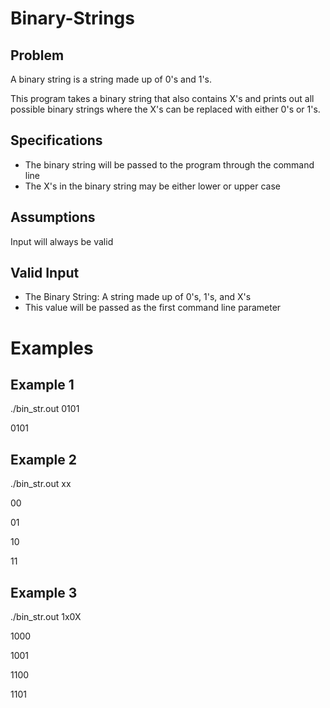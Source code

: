 # Binary-Strings
## Problem
A binary string is a string made up of 0's and 1's.

This program takes a binary string that also contains X's and prints out all possible binary strings where the X's can be replaced with either 0's or 1's.

## Specifications
- The binary string will be passed to the program through the command line
- The X's in the binary string may be either lower or upper case
## Assumptions
Input will always be valid

## Valid Input
  - The Binary String: A string made up of 0's, 1's, and X's
  - This value will be passed as the first command line parameter

# Examples
## Example 1
./bin_str.out 0101

0101

## Example 2
./bin_str.out xx

00

01

10

11

## Example 3
./bin_str.out 1x0X

1000

1001

1100

1101
